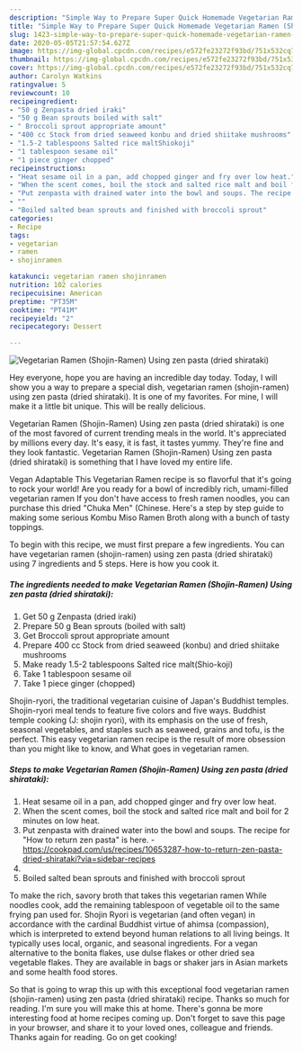 ```yaml
---
description: "Simple Way to Prepare Super Quick Homemade Vegetarian Ramen (Shojin-Ramen) Using zen pasta (dried shirataki)"
title: "Simple Way to Prepare Super Quick Homemade Vegetarian Ramen (Shojin-Ramen) Using zen pasta (dried shirataki)"
slug: 1423-simple-way-to-prepare-super-quick-homemade-vegetarian-ramen-shojin-ramen-using-zen-pasta-dried-shirataki
date: 2020-05-05T21:57:54.627Z
image: https://img-global.cpcdn.com/recipes/e572fe23272f93bd/751x532cq70/vegetarian-ramen-shojin-ramen-using-zen-pasta-dried-shirataki-recipe-main-photo.jpg
thumbnail: https://img-global.cpcdn.com/recipes/e572fe23272f93bd/751x532cq70/vegetarian-ramen-shojin-ramen-using-zen-pasta-dried-shirataki-recipe-main-photo.jpg
cover: https://img-global.cpcdn.com/recipes/e572fe23272f93bd/751x532cq70/vegetarian-ramen-shojin-ramen-using-zen-pasta-dried-shirataki-recipe-main-photo.jpg
author: Carolyn Watkins
ratingvalue: 5
reviewcount: 10
recipeingredient:
- "50 g Zenpasta dried iraki"
- "50 g Bean sprouts boiled with salt"
- " Broccoli sprout appropriate amount"
- "400 cc Stock from dried seaweed konbu and dried shiitake mushrooms"
- "1.5-2 tablespoons Salted rice maltShiokoji"
- "1 tablespoon sesame oil"
- "1 piece ginger chopped"
recipeinstructions:
- "Heat sesame oil in a pan, add chopped ginger and fry over low heat."
- "When the scent comes, boil the stock and salted rice malt and boil for 2 minutes on low heat."
- "Put zenpasta with drained water into the bowl and soups. The recipe for &#34;How to return zen pasta&#34; is here. https://cookpad.com/us/recipes/10653287-how-to-return-zen-pasta-dried-shirataki?via=sidebar-recipes"
- ""
- "Boiled salted bean sprouts and finished with broccoli sprout"
categories:
- Recipe
tags:
- vegetarian
- ramen
- shojinramen

katakunci: vegetarian ramen shojinramen 
nutrition: 102 calories
recipecuisine: American
preptime: "PT35M"
cooktime: "PT41M"
recipeyield: "2"
recipecategory: Dessert

---
```



![Vegetarian Ramen (Shojin-Ramen) Using zen pasta (dried shirataki)](https://img-global.cpcdn.com/recipes/e572fe23272f93bd/751x532cq70/vegetarian-ramen-shojin-ramen-using-zen-pasta-dried-shirataki-recipe-main-photo.jpg)

Hey everyone, hope you are having an incredible day today. Today, I will show you a way to prepare a special dish, vegetarian ramen (shojin-ramen) using zen pasta (dried shirataki). It is one of my favorites. For mine, I will make it a little bit unique. This will be really delicious.

Vegetarian Ramen (Shojin-Ramen) Using zen pasta (dried shirataki) is one of the most favored of current trending meals in the world. It's appreciated by millions every day. It's easy, it is fast, it tastes yummy. They're fine and they look fantastic. Vegetarian Ramen (Shojin-Ramen) Using zen pasta (dried shirataki) is something that I have loved my entire life.

Vegan Adaptable This Vegetarian Ramen recipe is so flavorful that it&#39;s going to rock your world! Are you ready for a bowl of incredibly rich, umami-filled vegetarian ramen If you don&#39;t have access to fresh ramen noodles, you can purchase this dried &#34;Chuka Men&#34; (Chinese. Here&#39;s a step by step guide to making some serious Kombu Miso Ramen Broth along with a bunch of tasty toppings.


To begin with this recipe, we must first prepare a few ingredients. You can have vegetarian ramen (shojin-ramen) using zen pasta (dried shirataki) using 7 ingredients and 5 steps. Here is how you cook it.

<!--inarticleads1-->

##### The ingredients needed to make Vegetarian Ramen (Shojin-Ramen) Using zen pasta (dried shirataki):

1. Get 50 g Zenpasta (dried iraki)
1. Prepare 50 g Bean sprouts (boiled with salt)
1. Get  Broccoli sprout appropriate amount
1. Prepare 400 cc Stock from dried seaweed (konbu) and dried shiitake mushrooms
1. Make ready 1.5-2 tablespoons Salted rice malt(Shio-koji)
1. Take 1 tablespoon sesame oil
1. Take 1 piece ginger (chopped)


Shojin-ryori, the traditional vegetarian cuisine of Japan&#39;s Buddhist temples. Shojin-ryori meal tends to feature five colors and five ways. Buddhist temple cooking (J: shojin ryori), with its emphasis on the use of fresh, seasonal vegetables, and staples such as seaweed, grains and tofu, is the perfect. This easy vegetarian ramen recipe is the result of more obsession than you might like to know, and What goes in vegetarian ramen. 

<!--inarticleads2-->

##### Steps to make Vegetarian Ramen (Shojin-Ramen) Using zen pasta (dried shirataki):

1. Heat sesame oil in a pan, add chopped ginger and fry over low heat.
1. When the scent comes, boil the stock and salted rice malt and boil for 2 minutes on low heat.
1. Put zenpasta with drained water into the bowl and soups. The recipe for &#34;How to return zen pasta&#34; is here. - https://cookpad.com/us/recipes/10653287-how-to-return-zen-pasta-dried-shirataki?via=sidebar-recipes
1. 
1. Boiled salted bean sprouts and finished with broccoli sprout


To make the rich, savory broth that takes this vegetarian ramen While noodles cook, add the remaining tablespoon of vegetable oil to the same frying pan used for. Shojin Ryori is vegetarian (and often vegan) in accordance with the cardinal Buddhist virtue of ahimsa (compassion), which is interpreted to extend beyond human relations to all living beings. It typically uses local, organic, and seasonal ingredients. For a vegan alternative to the bonita flakes, use dulse flakes or other dried sea vegetable flakes. They are available in bags or shaker jars in Asian markets and some health food stores. 

So that is going to wrap this up with this exceptional food vegetarian ramen (shojin-ramen) using zen pasta (dried shirataki) recipe. Thanks so much for reading. I'm sure you will make this at home. There's gonna be more interesting food at home recipes coming up. Don't forget to save this page in your browser, and share it to your loved ones, colleague and friends. Thanks again for reading. Go on get cooking!
